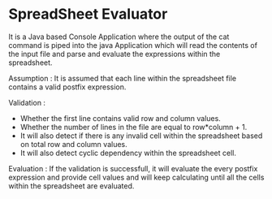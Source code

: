 # SpreadSheet Evaluator
It is a Java based Console Application where the output of the cat command is piped into the java Application 
which will read the contents of the input file and parse and evaluate the expressions within the spreadsheet.

Assumption : It is assumed that each line within the spreadsheet file contains a valid postfix expression.

Validation : 
  - Whether the first line contains valid row and column values.
  - Whether the number of lines in the file are equal to row*column + 1.
  - It will also detect if there is any invalid cell within the spreadsheet based on total row and column values.
  - It will also detect cyclic dependency within the spreadsheet cell.
 
 Evaluation : If the validation is successfull, it will evaluate the every postfix expression and provide cell values and will keep 
 calculating until all the cells within the spreadsheet are evaluated.
 
